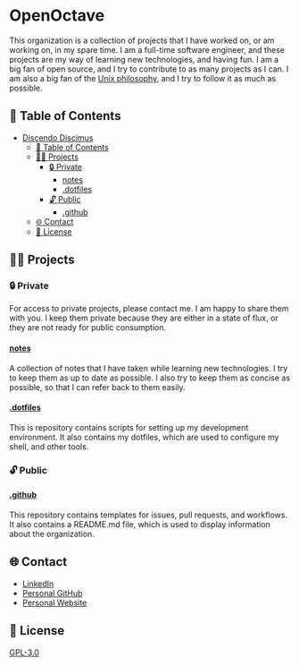# OpenOctave

This organization is a collection of projects that I have worked on, or am working on, in my spare time. I am a full-time software engineer, and these projects are my way of learning new technologies, and having fun. I am a big fan of open source, and I try to contribute to as many projects as I can. I am also a big fan of the [Unix philosophy](https://en.wikipedia.org/wiki/Unix_philosophy), and I try to follow it as much as possible.

## 📜 Table of Contents

- [Discendo Discimus](#discendo-discimus)
  - [📜 Table of Contents](#-table-of-contents)
  - [🧑‍💻 Projects](#-projects)
    - [🔒️ Private](#️-private)
      - [notes](#notes)
      - [.dotfiles](#dotfiles)
    - [🔓 Public](#-public)
      - [.github](#github)
  - [🌐 Contact](#-contact)
  - [🪪 License](#-license)

## 🧑‍💻 Projects

### 🔒️ Private

For access to private projects, please contact me. I am happy to share them with you. I keep them private because they are either in a state of flux, or they are not ready for public consumption.

#### [notes](https://github.com/Discendo-Discimus/Notes)

A collection of notes that I have taken while learning new technologies. I try to keep them as up to date as possible. I also try to keep them as concise as possible, so that I can refer back to them easily.

#### [.dotfiles](https://github.com/Discendo-Discimus/.dotfiles)

This is repository contains scripts for setting up my development environment. It also contains my dotfiles, which are used to configure my shell, and other tools.

### 🔓 Public

#### [.github](https://github.com/Discendo-Discimus/.github)

This repository contains templates for issues, pull requests, and workflows. It also contains a README.md file, which is used to display information about the organization.

## 🌐 Contact

- [LinkedIn](https://www.linkedin.com/in/matthewendicott/)
- [Personal GitHub](https://github.com/PCDSandwichMan)
- [Personal Website](https://matthewendicott.com)

## 🪪 License

[GPL-3.0](https://choosealicense.com/licenses/gpl-3.0)
